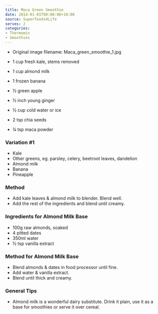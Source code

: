 ```yaml
---
title: Maca Green Smoothie
date: 2014-01-01T00:00:00+10:00
source: Superfoods4Life
serves: 2
categories:
- Thermomix
- Smoothies
---
```







* Original image filename: Maca_green_smoothie_1.jpg




* 1 cup fresh kale, stems removed
* 1 cup almond milk
* 1 frozen banana
* ½ green apple
* ½ inch young ginger
* ½ cup cold water or ice
* 2 tsp chia seeds
* ¼ tsp maca powder

### Variation #1

* Kale
* Other greens, eg. parsley, celery, beetroot leaves, dandelion
* Almond milk
* Banana
* Pineapple

### Method

* Add kale leaves & almond milk to blender.  Blend well.
* Add the rest of the ingredients and blend until creamy.

### Ingredients for Almond Milk Base

* 100g raw almonds, soaked
* 4 pitted dates
* 350ml water
* ½ tsp vanilla extract

### Method for Almond Milk Base

* Blend almonds & dates in food processor until fine.
* Add water & vanilla extract.
* Blend until thick and creamy.

### General Tips

* Almond milk is a wonderful dairy substitute.  Drink it plain, use it as a base for smoothies or serve it over cereal.
